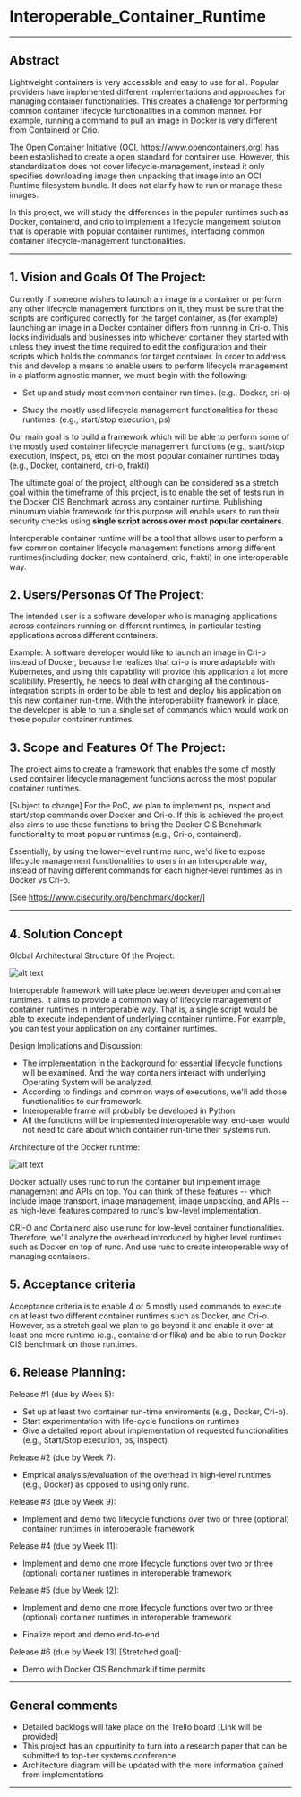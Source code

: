 # Interoperable_Container_Runtime
** **

## Abstract

Lightweight containers is very accessible and easy to use for all. Popular providers have implemented different implementations and approaches for managing container functionalities. This creates a challenge for performing common container lifecycle functionalities in a common manner. For example, running a command to pull an image in Docker is very different from Containerd or Crio. 

The Open Container Initiative (OCI, https://www.opencontainers.org) has been established to create a open standard for container use. However, this standardization does not cover lifecycle-management, instead it only specifies downloading image then unpacking that image into an OCI Runtime filesystem bundle. It does not clarify how to run or manage these images.

In this project, we will study the differences in the popular runtimes such as Docker, containerd, and crio to implement a lifecycle mangement solution that is operable with popular container runtimes, interfacing common container lifecycle-management functionalities. 


** **

## 1.   Vision and Goals Of The Project:

Currently if someone wishes to launch an image in a container or perform any other lifecycle management functions on it, they must be sure that the scripts are configured correctly for the target container, as (for example) launching an image in a Docker container differs from running in Cri-o. This locks individuals and businesses into whichever container they started with unless they invest the time required to edit the configuration and their scripts which holds the commands for target container. In order to address this and develop a means to enable users to perform lifecycle management in a platform agnostic manner, we must begin with the following:

* Set up and study most common container run times. (e.g., Docker, cri-o)

* Study the mostly used lifecycle management functionalities for these runtimes. (e.g., start/stop execution, ps)

Our main goal is to build a framework which will be able to perform some of the mostly used container lifecycle management functions (e.g., start/stop execution, inspect, ps, etc) on the most popular container runtimes today (e.g., Docker, containerd, cri-o, frakti)

The ultimate goal of the project, although can be considered as a stretch goal within the timeframe of this project, is to enable the set of tests run in the Docker CIS Benchmark across any container runtime. Publishing minumum viable framework for this purpose will enable users to run their security checks using **single script across over most popular containers.**

Interoperable container runtime will be a tool that allows user to perform a few common container lifecycle management functions among different runtimes(including docker, new containerd, crio, frakti) in one interoperable way. 

## 2. Users/Personas Of The Project:

The intended user is a software developer who is managing applications across containers running on different runtimes, in particular testing applications across different containers.
 
Example: A software developer would like to launch an image in Cri-o instead of Docker, because he realizes that cri-o is more adaptable with Kubernetes, and using this capability will provide this application a lot more scalibility. Presently, he needs to deal with changing all the continous-integration scripts in order to be able to test and deploy his application on this new container run-time. With the interoperability framework in place, the developer is able to run a single set of commands which would work on these popular container runtimes.


## 3.   Scope and Features Of The Project:


The project aims to create a framework that enables the some of mostly used container lifecycle management functions across the most popular container runtimes. 

[Subject to change] For the PoC, we plan to implement ps, inspect and start/stop commands over Docker and Cri-o. 
If this is achieved the project also aims to use these functions to bring the Docker CIS Benchmark functionality to most popular runtimes (e.g., Cri-o, containerd). 

Essentially, by using the lower-level runtime runc, we'd like to expose lifecycle management functionalities to users in an interoperable way, instead of having different commands for each higher-level runtimes as in Docker vs Cri-o.

[See https://www.cisecurity.org/benchmark/docker/]

** **

## 4. Solution Concept

Global Architectural Structure Of the Project:

![alt text](https://github.com/BU-NU-CLOUD-F19/Interoperable_Container_Runtime/blob/master/figures/cloud-architecture.png "Hover text")

Interoperable framework will take place between developer and container runtimes. It aims to provide a common way of lifecycle management of container runtimes in interoperable way. That is, a single script would be able to execute independent of underlying container runtime. For example, you can test your application on any container runtimes.

Design Implications and Discussion:

* The implementation in the background for essential lifecycle functions will be examined. And the way containers interact with underlying Operating System will be analyzed.
* According to findings and common ways of executions, we'll add those functionalities to our framework.
* Interoperable frame will probably be developed in Python. 
* All the functions will be implemented interoperable way, end-user would not need to care about which container run-time their systems run.

Architecture of the Docker runtime:

![alt text](https://github.com/BU-NU-CLOUD-F19/Interoperable_Container_Runtime/blob/master/figures/Docker-architecture.png "Hover text")

Docker actually uses runc to run the container but implement image management and APIs on top. You can think of these features -- which include image transport, image management, image unpacking, and APIs -- as high-level features compared to runc's low-level implementation.

CRI-O and Containerd also use runc for low-level container functionalities. Therefore, we'll analyze the overhead introduced by higher level runtimes such as Docker on top of runc. And use runc to create interoperable way of managing containers.


## 5. Acceptance criteria

Acceptance criteria is to enable 4 or 5 mostly used commands to execute on at least two different container runtimes such as Docker, and Cri-o. However, as a stretch goal we plan to go beyond it and enable it over at least one more runtime (e.g., containerd or flika) and be able to run Docker CIS benchmark on those runtimes.


## 6.  Release Planning:

Release #1 (due by Week 5): 

* Set up at least two container run-time enviroments (e.g., Docker, Cri-o). 
* Start experimentation with life-cycle functions on runtimes
* Give a detailed report about implementation of requested functionalities (e.g., Start/Stop execution, ps, inspect)

Release #2 (due by Week 7): 

* Emprical analysis/evaluation of the overhead in high-level runtimes (e.g., Docker) as opposed to using only runc. 

Release #3 (due by Week 9): 

* Implement and demo two lifecycle functions over two or three (optional) container runtimes in interoperable framework

Release #4 (due by Week 11): 

* Implement and demo one more lifecycle functions over two or three (optional) container runtimes in interoperable framework

Release #5 (due by Week 12): 

* Implement and demo one more lifecycle functions over two or three (optional) container runtimes in interoperable framework

* Finalize report and demo end-to-end

Release #6 (due by Week 13) [Stretched goal]: 

* Demo with Docker CIS Benchmark if time permits


** **

## General comments

* Detailed backlogs will take place on the Trello board [Link will be provided]
* This project has an oppurtinity to turn into a research paper that can be submitted to top-tier systems conference
* Architecture diagram will be updated with the more information gained from implementations


** **


